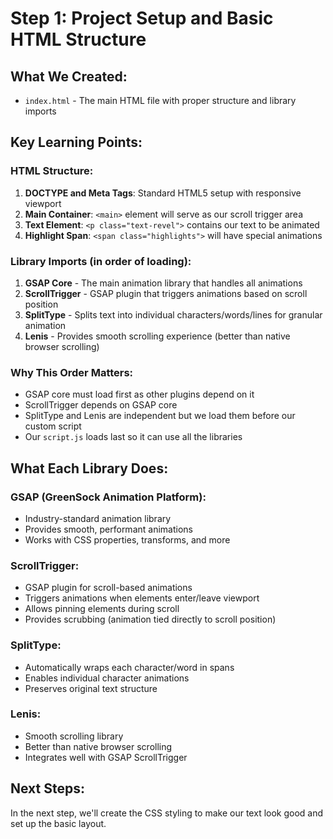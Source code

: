 # Step 1: Project Setup and Basic HTML Structure

## What We Created:
- `index.html` - The main HTML file with proper structure and library imports

## Key Learning Points:

### HTML Structure:
1. **DOCTYPE and Meta Tags**: Standard HTML5 setup with responsive viewport
2. **Main Container**: `<main>` element will serve as our scroll trigger area
3. **Text Element**: `<p class="text-revel">` contains our text to be animated
4. **Highlight Span**: `<span class="highlights">` will have special animations

### Library Imports (in order of loading):
1. **GSAP Core** - The main animation library that handles all animations
2. **ScrollTrigger** - GSAP plugin that triggers animations based on scroll position
3. **SplitType** - Splits text into individual characters/words/lines for granular animation
4. **Lenis** - Provides smooth scrolling experience (better than native browser scrolling)

### Why This Order Matters:
- GSAP core must load first as other plugins depend on it
- ScrollTrigger depends on GSAP core
- SplitType and Lenis are independent but we load them before our custom script
- Our `script.js` loads last so it can use all the libraries

## What Each Library Does:

### GSAP (GreenSock Animation Platform):
- Industry-standard animation library
- Provides smooth, performant animations
- Works with CSS properties, transforms, and more

### ScrollTrigger:
- GSAP plugin for scroll-based animations
- Triggers animations when elements enter/leave viewport
- Allows pinning elements during scroll
- Provides scrubbing (animation tied directly to scroll position)

### SplitType:
- Automatically wraps each character/word in spans
- Enables individual character animations
- Preserves original text structure

### Lenis:
- Smooth scrolling library
- Better than native browser scrolling
- Integrates well with GSAP ScrollTrigger

## Next Steps:
In the next step, we'll create the CSS styling to make our text look good and set up the basic layout.
